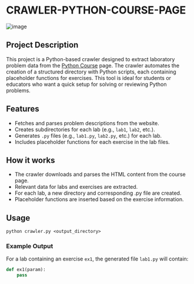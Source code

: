 # CRAWLER-PYTHON-COURSE-PAGE
![image](https://github.com/user-attachments/assets/6e62d66f-4749-41a1-893e-c79dd808b769)

## Project Description

This project is a Python-based crawler designed to extract laboratory problem data from the [Python Course](https://gdt050579.github.io/python-course-fii/administrative.html) page. The crawler automates the creation of a structured directory with Python scripts, each containing placeholder functions for exercises. This tool is ideal for students or educators who want a quick setup for solving or reviewing Python problems.

## Features

- Fetches and parses problem descriptions from the website.
- Creates subdirectories for each lab (e.g., `lab1`, `lab2`, etc.).
- Generates `.py` files (e.g., `lab1.py`, `lab2.py`, etc.) for each lab.
- Includes placeholder functions for each exercise in the lab files.

## How it works

- The crawler downloads and parses the HTML content from the course page.
- Relevant data for labs and exercises are extracted.
- For each lab, a new directory and corresponding .py file are created.
- Placeholder functions are inserted based on the exercise information.

## Usage
```
python crawler.py <output_directory>
```

### Example Output

For a lab containing an exercise `ex1`, the generated file `lab1.py` will contain:

```python
def ex1(param):
    pass
```

